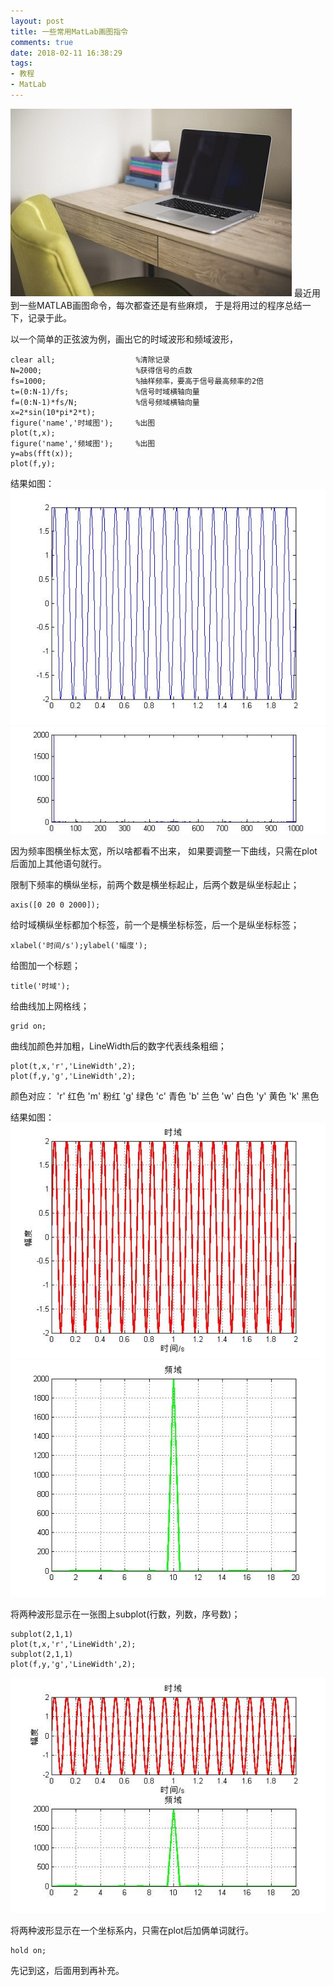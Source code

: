 ```yaml
---
layout: post
title: 一些常用MatLab画图指令
comments: true
date: 2018-02-11 16:38:29
tags:
- 教程
- MatLab
---
```

![](\assets\images/180211_1.jpg)
最近用到一些MATLAB画图命令，每次都查还是有些麻烦，
于是将用过的程序总结一下，记录于此。
<!--more-->
以一个简单的正弦波为例，画出它的时域波形和频域波形，
```
clear all;                  %清除记录
N=2000;                     %获得信号的点数
fs=1000;                    %抽样频率，要高于信号最高频率的2倍
t=(0:N-1)/fs;               %信号时域横轴向量
f=(0:N-1)*fs/N;             %信号频域横轴向量
x=2*sin(10*pi*2*t);
figure('name','时域图');     %出图
plot(t,x);
figure('name','频域图');     %出图
y=abs(fft(x));
plot(f,y);
```
结果如图：
![](\assets\images/180211_2.jpg)
![](\assets\images/180211_3.jpg)

因为频率图横坐标太宽，所以啥都看不出来，
如果要调整一下曲线，只需在plot后面加上其他语句就行。

限制下频率的横纵坐标，前两个数是横坐标起止，后两个数是纵坐标起止；
```
axis([0 20 0 2000]);
```

给时域横纵坐标都加个标签，前一个是横坐标标签，后一个是纵坐标标签；
```
xlabel('时间/s');ylabel('幅度');
```

给图加一个标题；
```
title('时域');
```

给曲线加上网格线；
```
grid on;
```

曲线加颜色并加粗，LineWidth后的数字代表线条粗细；
```
plot(t,x,'r','LineWidth',2);
plot(f,y,'g','LineWidth',2);
```

颜色对应：
'r' 红色 'm' 粉红 'g' 绿色 'c' 青色
'b' 兰色 'w' 白色 'y' 黄色 'k' 黑色

结果如图：
![](\assets\images/180211_4.jpg)
![](\assets\images/180211_5.jpg)

将两种波形显示在一张图上subplot(行数，列数，序号数)；
```
subplot(2,1,1)   
plot(t,x,'r','LineWidth',2);
subplot(2,1,1)   
plot(f,y,'g','LineWidth',2);
```

![](\assets\images/180211_6.jpg)

将两种波形显示在一个坐标系内，只需在plot后加俩单词就行。
```
hold on;
```

先记到这，后面用到再补充。